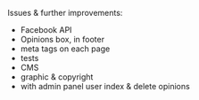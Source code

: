 Issues & further improvements:

- Facebook API  
- Opinions box, in footer  
- meta tags on each page  
- tests  
- CMS  
- graphic & copyright  
- with admin panel user index & delete opinions